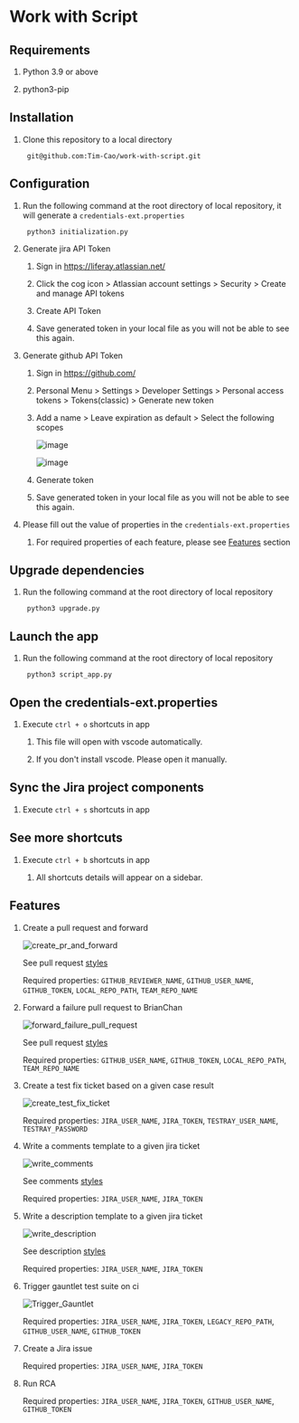 # Work with Script

## Requirements

1. Python 3.9 or above

1. python3-pip

## Installation

1. Clone this repository to a local directory

		git@github.com:Tim-Cao/work-with-script.git

## Configuration

1. Run the following command at the root directory of local repository, it will generate a `credentials-ext.properties`

		python3 initialization.py

1. Generate jira API Token

	1. Sign in https://liferay.atlassian.net/

	1. Click the cog icon > Atlassian account settings > Security > Create and manage API tokens

	1. Create API Token

	1. Save generated token in your local file as you will not be able to see this again.

1. Generate github API Token

	1. Sign in https://github.com/

	1. Personal Menu > Settings > Developer Settings > Personal access tokens > Tokens(classic)  > Generate new token

	1. Add a name > Leave expiration as default > Select the following scopes

		![image](https://github.com/Tim-Cao/work-with-script/assets/52661397/3478cd82-4e48-4306-99a1-fab363498b24)

		![image](https://github.com/Tim-Cao/work-with-script/assets/52661397/68c7945c-ef1c-47d6-a8ad-a14d7f5d8922)

	1. Generate token

	1. Save generated token in your local file as you will not be able to see this again.

1. Please fill out the value of properties in the `credentials-ext.properties`

	1. For required properties of each feature, please see [Features](#Features) section

## Upgrade dependencies

1. Run the following command at the root directory of local repository

		python3 upgrade.py

## Launch the app

1. Run the following command at the root directory of local repository

		python3 script_app.py

## Open the credentials-ext.properties

1. Execute `ctrl + o` shortcuts in app

	1. This file will open with vscode automatically.

	1. If you don't install vscode. Please open it manually.

## Sync the Jira project components

1. Execute `ctrl + s` shortcuts in app

## See more shortcuts

1. Execute `ctrl + b` shortcuts in app

	1. All shortcuts details will appear on a sidebar.

## Features

1. Create a pull request and forward

	![create_pr_and_forward](https://github.com/Tim-Cao/work-with-script/assets/52661397/c5098644-371f-4f02-9cad-6db868dba901)

	See pull request [styles](https://liferay.atlassian.net/wiki/spaces/QA/pages/2194800714/Script+to+manual+forward+PR+to+Brian#Styles)

	Required properties: `GITHUB_REVIEWER_NAME`, `GITHUB_USER_NAME`, `GITHUB_TOKEN`, `LOCAL_REPO_PATH`, `TEAM_REPO_NAME`

1. Forward a failure pull request to BrianChan

	![forward_failure_pull_request](https://github.com/Tim-Cao/work-with-script/assets/52661397/cb298653-f9ba-485a-982f-9a14d1dac260)

	See pull request [styles](https://liferay.atlassian.net/wiki/spaces/~292455967/pages/2421522433/Script+to+create+a+PR+with+only+Poshi+changes+to+team+repo+then+forward#Styles)

	Required properties: `GITHUB_USER_NAME`, `GITHUB_TOKEN`, `LOCAL_REPO_PATH`, `TEAM_REPO_NAME`

1. Create a test fix ticket based on a given case result

	![create_test_fix_ticket](https://github.com/Tim-Cao/work-with-script/assets/52661397/b69c0165-1a41-4625-a263-de77e5dba11e)

	Required properties: `JIRA_USER_NAME`, `JIRA_TOKEN`, `TESTRAY_USER_NAME`, `TESTRAY_PASSWORD`

1. Write a comments template to a given jira ticket

	![write_comments](https://github.com/Tim-Cao/work-with-script/assets/52661397/19596826-52ab-4b4f-8e53-7a3c0ecdb580)

	See comments [styles](https://liferay.atlassian.net/wiki/spaces/~292455967/pages/2402025586/Ticket+description+and+comments+template+on+Jira+Software+Cloud#Comments)

	Required properties: `JIRA_USER_NAME`, `JIRA_TOKEN`

1. Write a description template to a given jira ticket

	![write_description](https://github.com/Tim-Cao/work-with-script/assets/52661397/1ed9938f-2f09-4052-a328-762d4c7915c4)

	See description [styles](https://liferay.atlassian.net/wiki/spaces/~292455967/pages/2402025586/Ticket+description+and+comments+template+on+Jira+Software+Cloud#Description)

	Required properties: `JIRA_USER_NAME`, `JIRA_TOKEN`

1. Trigger gauntlet test suite on ci

	![Trigger_Gauntlet](https://github.com/Tim-Cao/work-with-script/assets/52661397/1c6cae50-005e-4463-aecb-9fe295513284)

	Required properties: `JIRA_USER_NAME`, `JIRA_TOKEN`, `LEGACY_REPO_PATH`, `GITHUB_USER_NAME`, `GITHUB_TOKEN`

1. Create a Jira issue

	Required properties: `JIRA_USER_NAME`, `JIRA_TOKEN`

1. Run RCA

	Required properties: `JIRA_USER_NAME`, `JIRA_TOKEN`, `GITHUB_USER_NAME`, `GITHUB_TOKEN`